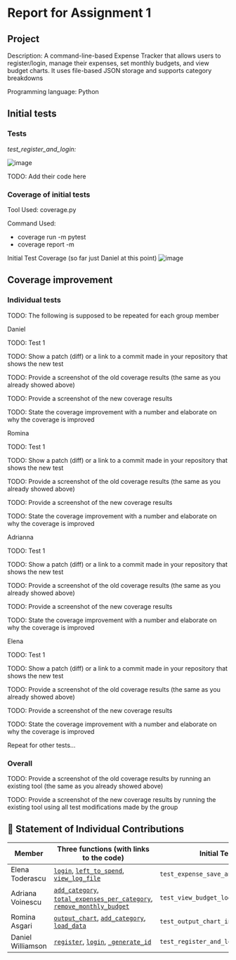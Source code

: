 # Report for Assignment 1

## Project

Description: A command-line-based Expense Tracker that allows users to register/login, manage their expenses, set monthly budgets, and view budget charts. It uses file-based JSON storage and supports category breakdowns

Programming language: Python

## Initial tests

### Tests

*test_register_and_login:*

![image](https://github.com/user-attachments/assets/77c033c7-edd9-4eeb-b3bc-178e41187efe)

TODO: Add their code here

### Coverage of initial tests

Tool Used: coverage.py

Command Used:

- coverage run -m pytest
- coverage report -m

Initial Test Coverage (so far just Daniel at this point)
![image](https://github.com/user-attachments/assets/19d39f32-20af-44b5-95e8-d812e2613c8c)

## Coverage improvement

### Individual tests

TODO: The following is supposed to be repeated for each group member

Daniel

TODO: Test 1

TODO: Show a patch (diff) or a link to a commit made in your repository that shows the new test

TODO: Provide a screenshot of the old coverage results (the same as you already showed above)

TODO: Provide a screenshot of the new coverage results

TODO: State the coverage improvement with a number and elaborate on why the coverage is improved

Romina

TODO: Test 1

TODO: Show a patch (diff) or a link to a commit made in your repository that shows the new test

TODO: Provide a screenshot of the old coverage results (the same as you already showed above)

TODO: Provide a screenshot of the new coverage results

TODO: State the coverage improvement with a number and elaborate on why the coverage is improved

Adrianna

TODO: Test 1

TODO: Show a patch (diff) or a link to a commit made in your repository that shows the new test

TODO: Provide a screenshot of the old coverage results (the same as you already showed above)

TODO: Provide a screenshot of the new coverage results

TODO: State the coverage improvement with a number and elaborate on why the coverage is improved

Elena

TODO: Test 1

TODO: Show a patch (diff) or a link to a commit made in your repository that shows the new test

TODO: Provide a screenshot of the old coverage results (the same as you already showed above)

TODO: Provide a screenshot of the new coverage results

TODO: State the coverage improvement with a number and elaborate on why the coverage is improved

Repeat for other tests...

### Overall

TODO: Provide a screenshot of the old coverage results by running an existing tool (the same as you already showed above)

TODO: Provide a screenshot of the new coverage results by running the existing tool using all test modifications made by the group

## 👥 Statement of Individual Contributions

| Member              | Three functions (with links to the code)                                                                                                                                             | Initial Test                        | Other Tests                                            |
|---------------------|----------------------------------------------------------------------------------------------------------------------------------------------------------------------------------------|-------------------------------------|--------------------------------------------------------|
| Elena Toderascu     | [`login`](src/main.py#L82), [`left_to_spend`](src/monthly_budget.py#L12), [`view_log_file`](src/monthly_budget.py#L76)                                                                          | `test_expense_save_and_load`        | `test_view_expenses_no_user`, `test_add_expense_flow` |
| Adriana Voinescu    | [`add_category`](src/monthly_budget.py#L142), [`total_expenses_per_category`](src/expense.py#L69), [`remove_monthly_budget`](src/monthly_budget.py#L132)                    | `test_view_budget_log_file`         | `test_remove_budget`, `test_update_budget_negative`   |
| Romina Asgari       | [`output_chart`](src/monthly_budget.py#L147), [`add_category`](src/monthly_budget.py#L135), [`load_data`](src/monthly_budget.py#L26)                                                | `test_output_chart_invalid_choice`  | `test_add_duplicate_category`, `test_chart_missing_user` |
| Daniel Williamson   | [`register`](src/main.py#L73), [`login`](src/main.py#L94), [`_generate_id`](src/main.py#L69)                                                                                         | `test_register_and_login`           | `test_duplicate_registration`, `test_login_fail_case`  |
